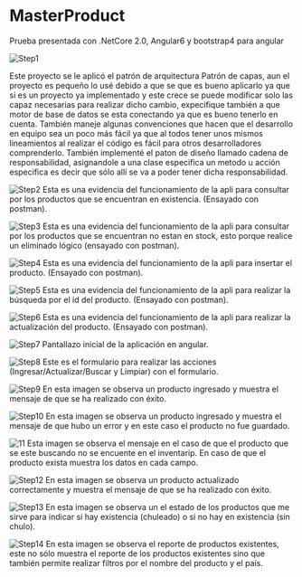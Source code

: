 # MasterProduct
Prueba presentada con .NetCore 2.0, Angular6 y bootstrap4 para angular


![Step1](https://raw.githubusercontent.com/yorianallyve/MasterProduct/master/Evidencias/1.png)


Este proyecto se le aplicó el patrón de arquitectura Patrón de capas, aun el proyecto es pequeño lo usé debido a que se que es bueno aplicarlo ya que si es un proyecto ya implementado y este crece se puede modificar solo las capaz necesarias para realizar dicho cambio, expecifique también a que motor de base de datos se esta conectando ya que es bueno tenerlo en cuenta. También maneje algunas convenciones que hacen que el desarrollo en equipo sea un poco más fácil ya que al todos tener unos mismos lineamientos al realizar el código es fácil para otros desarrolladores comprenderlo.
También implementé el paton de diseño llamado cadena de responsabilidad, asignandole a una clase especifica un metodo u acción especifica es decir que sólo allí se va a poder tener dicha responsabilidad.


![Step2](https://raw.githubusercontent.com/yorianallyve/MasterProduct/master/Evidencias/2.png)
Esta es una evidencia del funcionamiento de la apli para consultar por los productos que se encuentran en existencia. (Ensayado con postman).


![Step3](https://raw.githubusercontent.com/yorianallyve/MasterProduct/master/Evidencias/3.png)
Esta es una evidencia del funcionamiento de la apli para consultar por los productos que se encuentran no estan en stock, esto porque realice un eliminado lógico (ensayado con postman).


![Step4](https://raw.githubusercontent.com/yorianallyve/MasterProduct/master/Evidencias/4.png)
Esta es una evidencia del funcionamiento de la apli para insertar el producto. (Ensayado con postman).


![Step5](https://raw.githubusercontent.com/yorianallyve/MasterProduct/master/Evidencias/5.png)
Esta es una evidencia del funcionamiento de la apli para realizar la búsqueda por el id del producto. (Ensayado con postman).


![Step6](https://raw.githubusercontent.com/yorianallyve/MasterProduct/master/Evidencias/6.png)
Esta es una evidencia del funcionamiento de la apli para realizar la actualización del producto. (Ensayado con postman).


![Step7](https://raw.githubusercontent.com/yorianallyve/MasterProduct/master/Evidencias/7.png)
Pantallazo inicial de la aplicación en angular.


![Step8](https://raw.githubusercontent.com/yorianallyve/MasterProduct/master/Evidencias/8.png)
Este es el formulario para realizar las acciones (Ingresar/Actualizar/Buscar y Limpiar) con el formulario.


![Step9](https://raw.githubusercontent.com/yorianallyve/MasterProduct/master/Evidencias/9.png)
En esta imagen se observa un producto ingresado y muestra el mensaje de que se ha realizado con éxito.


![Step10](https://raw.githubusercontent.com/yorianallyve/MasterProduct/master/Evidencias/10.png)
En esta imagen se observa un producto ingresado y muestra el mensaje de que hubo un error y en este caso el producto no fue guardado.


![11](https://raw.githubusercontent.com/yorianallyve/MasterProduct/master/Evidencias/11.png)
Esta imagen se observa el mensaje en el caso de que el producto que se este buscando no se encuente en el inventarip. En caso de que el producto exista muestra los datos en cada campo.


![Step12](https://raw.githubusercontent.com/yorianallyve/MasterProduct/master/Evidencias/12.png)
En esta imagen se observa un producto actualizado correctamente y muestra el mensaje de que se ha realizado con éxito.


![Step13](https://raw.githubusercontent.com/yorianallyve/MasterProduct/master/Evidencias/13.png)
En esta imagen se observa un el estado de los productos que me sirve para indicar si hay existencia (chuleado) o si no hay en existencia (sin chulo).


![Step14](https://raw.githubusercontent.com/yorianallyve/MasterProduct/master/Evidencias/14.png)
En esta imagen se observa el reporte de productos existentes, este no sólo muestra el reporte de los productos existentes sino que también permite realizar filtros por el nombre del producto y el país.


